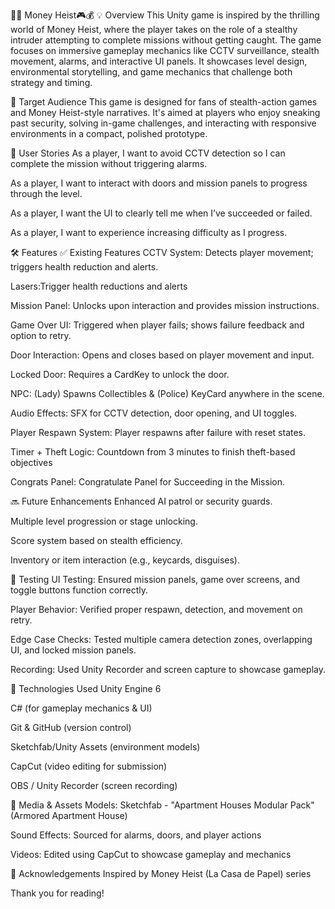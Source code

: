 🕵️‍♂️ Money Heist🎮💰
💡 Overview
This Unity game is inspired by the thrilling world of Money Heist, where the player takes on the role of a stealthy intruder attempting to complete missions without getting caught. The game focuses on immersive gameplay mechanics like CCTV surveillance, stealth movement, alarms, and interactive UI panels. It showcases level design, environmental storytelling, and game mechanics that challenge both strategy and timing.

🎯 Target Audience
This game is designed for fans of stealth-action games and Money Heist-style narratives. It's aimed at players who enjoy sneaking past security, solving in-game challenges, and interacting with responsive environments in a compact, polished prototype.

👥 User Stories
As a player, I want to avoid CCTV detection so I can complete the mission without triggering alarms.

As a player, I want to interact with doors and mission panels to progress through the level.

As a player, I want the UI to clearly tell me when I’ve succeeded or failed.

As a player, I want to experience increasing difficulty as I progress.

🛠 Features
✅ Existing Features
CCTV System: Detects player movement; triggers health reduction and alerts.

Lasers:Trigger health reductions and alerts

Mission Panel: Unlocks upon interaction and provides mission instructions.

Game Over UI: Triggered when player fails; shows failure feedback and option to retry.

Door Interaction: Opens and closes based on player movement and input.

Locked Door: Requires a CardKey to unlock the door.

NPC: (Lady) Spawns Collectibles & (Police) KeyCard anywhere in the scene.

Audio Effects: SFX for CCTV detection, door opening, and UI toggles.

Player Respawn System: Player respawns after failure with reset states.

Timer + Theft Logic: Countdown from 3 minutes to finish theft-based objectives 

Congrats Panel: Congratulate Panel for Succeeding in the Mission.

🔜 Future Enhancements
Enhanced AI patrol or security guards.

Multiple level progression or stage unlocking.

Score system based on stealth efficiency.

Inventory or item interaction (e.g., keycards, disguises).

🧪 Testing
UI Testing: Ensured mission panels, game over screens, and toggle buttons function correctly.

Player Behavior: Verified proper respawn, detection, and movement on retry.

Edge Case Checks: Tested multiple camera detection zones, overlapping UI, and locked mission panels.

Recording: Used Unity Recorder and screen capture to showcase gameplay.

🧰 Technologies Used
Unity Engine 6

C# (for gameplay mechanics & UI)

Git & GitHub (version control)

Sketchfab/Unity Assets (environment models)

CapCut (video editing for submission)

OBS / Unity Recorder (screen recording)

📸 Media & Assets
Models: Sketchfab - "Apartment Houses Modular Pack" (Armored Apartment House)

Sound Effects: Sourced for alarms, doors, and player actions

Videos: Edited using CapCut to showcase gameplay and mechanics

🙏 Acknowledgements
Inspired by Money Heist (La Casa de Papel) series

Thank you for reading!
